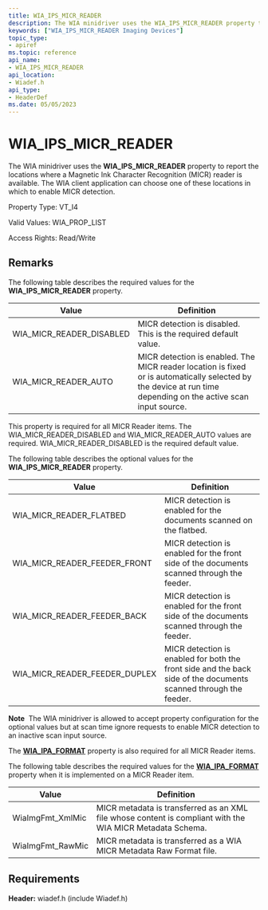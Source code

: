 ```yaml
---
title: WIA_IPS_MICR_READER
description: The WIA minidriver uses the WIA_IPS_MICR_READER property to report the locations where a Magnetic Ink Character Recognition (MICR) reader is available. The WIA client application can choose one of these locations in which to enable MICR detection.
keywords: ["WIA_IPS_MICR_READER Imaging Devices"]
topic_type:
- apiref
ms.topic: reference
api_name:
- WIA_IPS_MICR_READER
api_location:
- Wiadef.h
api_type:
- HeaderDef
ms.date: 05/05/2023
---
```


# WIA_IPS_MICR_READER

The WIA minidriver uses the **WIA_IPS_MICR_READER** property to report the locations where a Magnetic Ink Character Recognition (MICR) reader is available. The WIA client application can choose one of these locations in which to enable MICR detection.

Property Type: VT_I4

Valid Values: WIA_PROP_LIST

Access Rights: Read/Write

## Remarks

The following table describes the required values for the **WIA_IPS_MICR_READER** property.

| Value | Definition |
|--|--|
| WIA_MICR_READER_DISABLED | MICR detection is disabled. This is the required default value. |
| WIA_MICR_READER_AUTO | MICR detection is enabled. The MICR reader location is fixed or is automatically selected by the device at run time depending on the active scan input source. |

This property is required for all MICR Reader items. The WIA_MICR_READER_DISABLED and WIA_MICR_READER_AUTO values are required. WIA_MICR_READER_DISABLED is the required default value.

The following table describes the optional values for the **WIA_IPS_MICR_READER** property.

| Value | Definition |
|--|--|
| WIA_MICR_READER_FLATBED | MICR detection is enabled for the documents scanned on the flatbed. |
| WIA_MICR_READER_FEEDER_FRONT | MICR detection is enabled for the front side of the documents scanned through the feeder. |
| WIA_MICR_READER_FEEDER_BACK | MICR detection is enabled for the front side of the documents scanned through the feeder. |
| WIA_MICR_READER_FEEDER_DUPLEX | MICR detection is enabled for both the front side and the back side of the documents scanned through the feeder. |

**Note**  The WIA minidriver is allowed to accept property configuration for the optional values but at scan time ignore requests to enable MICR detection to an inactive scan input source.

The [**WIA_IPA_FORMAT**](wia-ipa-format.md) property is also required for all MICR Reader items.

The following table describes the required values for the [**WIA_IPA_FORMAT**](wia-ipa-format.md) property when it is implemented on a MICR Reader item.

| Value | Definition |
|--|--|
| WiaImgFmt_XmlMic | MICR metadata is transferred as an XML file whose content is compliant with the WIA MICR Metadata Schema. |
| WiaImgFmt_RawMic | MICR metadata is transferred as a WIA MICR Metadata Raw Format file. |

## Requirements

**Header:** wiadef.h (include Wiadef.h)
